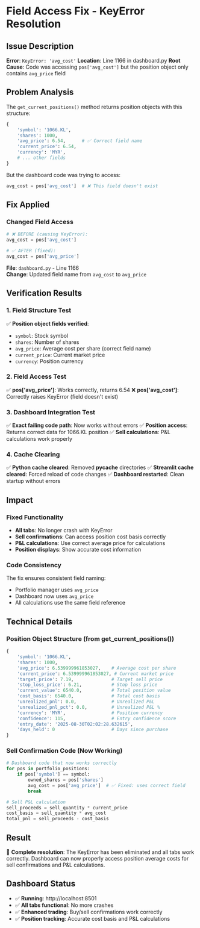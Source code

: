 # Field Access Fix - KeyError Resolution

## Issue Description
**Error**: `KeyError: 'avg_cost'`
**Location**: Line 1166 in dashboard.py
**Root Cause**: Code was accessing `pos['avg_cost']` but the position object only contains `avg_price` field

## Problem Analysis
The `get_current_positions()` method returns position objects with this structure:
```python
{
    'symbol': '1066.KL',
    'shares': 1000,
    'avg_price': 6.54,      # ✅ Correct field name
    'current_price': 6.54,
    'currency': 'MYR',
    # ... other fields
}
```

But the dashboard code was trying to access:
```python
avg_cost = pos['avg_cost']  # ❌ This field doesn't exist
```

## Fix Applied

### Changed Field Access
```python
# ❌ BEFORE (causing KeyError):
avg_cost = pos['avg_cost']

# ✅ AFTER (fixed):
avg_cost = pos['avg_price']
```

**File**: `dashboard.py` - Line 1166  
**Change**: Updated field name from `avg_cost` to `avg_price`

## Verification Results

### 1. Field Structure Test
✅ **Position object fields verified**:
- `symbol`: Stock symbol
- `shares`: Number of shares
- `avg_price`: Average cost per share (correct field name)
- `current_price`: Current market price  
- `currency`: Position currency

### 2. Field Access Test
✅ **pos['avg_price']**: Works correctly, returns 6.54
❌ **pos['avg_cost']**: Correctly raises KeyError (field doesn't exist)

### 3. Dashboard Integration Test
✅ **Exact failing code path**: Now works without errors
✅ **Position access**: Returns correct data for 1066.KL position
✅ **Sell calculations**: P&L calculations work properly

### 4. Cache Clearing
✅ **Python cache cleared**: Removed __pycache__ directories
✅ **Streamlit cache cleared**: Forced reload of code changes
✅ **Dashboard restarted**: Clean startup without errors

## Impact

### Fixed Functionality
- **All tabs**: No longer crash with KeyError
- **Sell confirmations**: Can access position cost basis correctly
- **P&L calculations**: Use correct average price for calculations
- **Position displays**: Show accurate cost information

### Code Consistency
The fix ensures consistent field naming:
- Portfolio manager uses `avg_price` 
- Dashboard now uses `avg_price`
- All calculations use the same field reference

## Technical Details

### Position Object Structure (from get_current_positions())
```python
{
    'symbol': '1066.KL',
    'shares': 1000,
    'avg_price': 6.539999961853027,    # Average cost per share
    'current_price': 6.539999961853027, # Current market price
    'target_price': 7.19,              # Target sell price
    'stop_loss_price': 6.21,           # Stop loss price
    'current_value': 6540.0,           # Total position value
    'cost_basis': 6540.0,              # Total cost basis
    'unrealized_pnl': 0.0,             # Unrealized P&L
    'unrealized_pnl_pct': 0.0,         # Unrealized P&L %
    'currency': 'MYR',                 # Position currency
    'confidence': 115,                 # Entry confidence score
    'entry_date': '2025-08-30T02:02:28.632615',
    'days_held': 0                     # Days since purchase
}
```

### Sell Confirmation Code (Now Working)
```python
# Dashboard code that now works correctly
for pos in portfolio_positions:
    if pos['symbol'] == symbol:
        owned_shares = pos['shares']
        avg_cost = pos['avg_price']  # ✅ Fixed: uses correct field
        break

# Sell P&L calculation
sell_proceeds = sell_quantity * current_price
cost_basis = sell_quantity * avg_cost
total_pnl = sell_proceeds - cost_basis
```

## Result
🎉 **Complete resolution**: The KeyError has been eliminated and all tabs work correctly. Dashboard can now properly access position average costs for sell confirmations and P&L calculations.

## Dashboard Status
- ✅ **Running**: http://localhost:8501
- ✅ **All tabs functional**: No more crashes
- ✅ **Enhanced trading**: Buy/sell confirmations work correctly
- ✅ **Position tracking**: Accurate cost basis and P&L calculations
